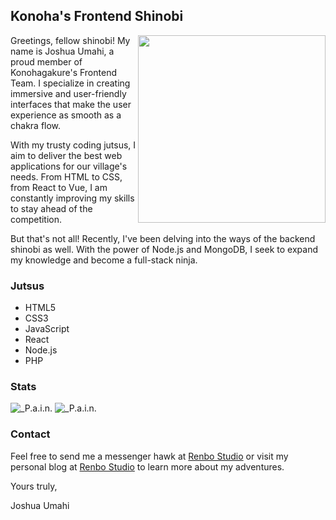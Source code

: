 ## Konoha's Frontend Shinobi
<img align="right" src="https://media.tenor.com/ujkn0jM1ZasAAAAi/sasori-glitch.gif" width="300">

Greetings, fellow shinobi! My name is Joshua Umahi, a proud member of Konohagakure's Frontend Team. I specialize in creating immersive and user-friendly interfaces that make the user experience as smooth as a chakra flow.

With my trusty coding jutsus, I aim to deliver the best web applications for our village's needs. From HTML to CSS, from React to Vue, I am constantly improving my skills to stay ahead of the competition.

But that's not all! Recently, I've been delving into the ways of the backend shinobi as well. With the power of Node.js and MongoDB, I seek to expand my knowledge and become a full-stack ninja.

### Jutsus
- HTML5
- CSS3
- JavaScript
- React
- Node.js
- PHP

### Stats
![_P.a.i.n.](https://github-readme-stats.vercel.app/api?username=renbo-studio&show_icons=true&theme=onedark) ![_P.a.i.n.](https://github-readme-stats.vercel.app/api/?username=yourusername&show_icons=true&theme=onedark)


### Contact
Feel free to send me a messenger hawk at [Renbo Studio](renbostudios@gmail.com) or visit my personal blog at [Renbo Studio](http://renbostudios.epizy.com) to learn more about my adventures.

Yours truly,

Joshua Umahi

